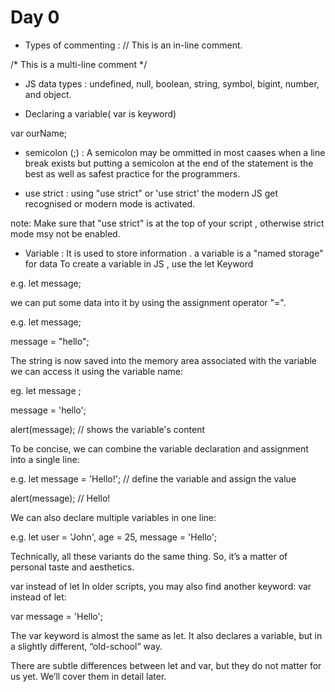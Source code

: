 # Day 0 

- Types of commenting :
// This is an in-line comment.

/* This is a
multi-line comment */

- JS data types :
undefined, null, boolean, string, symbol, bigint, number, and object.

- Declaring a variable( var is keyword)
 
 var ourName;

- semicolon (;) :
A semicolon may be ommitted in most caases when a line break exists
but putting a semicolon at the end of the statement is the best as well as safest practice for the programmers.

- use strict :
using "use strict" or 'use strict' the modern JS get recognised or modern mode is activated.

note: Make sure that "use strict" is at the top of your script , otherwise strict mode msy not be enabled.

- Variable :
It is used to store information . a variable is a "named storage" for data To create a variable in JS , use the let Keyword 

e.g.
let message;

we can put some data into it by using the assignment operator "=".

e.g.
let message;

message = "hello";

The string is now saved into the memory area associated with the variable we can access it using the variable name:

eg.
let message ;

message = 'hello';

alert(message); // shows the variable's content

To be concise, we can combine the variable declaration and assignment into a single line:

e.g.
let message = 'Hello!'; // define the variable and assign the value

alert(message); // Hello!

We can also declare multiple variables in one line:

e.g.
let user = 'John', age = 25, message = 'Hello';

Technically, all these variants do the same thing. So, it’s a matter of personal taste and aesthetics.

var instead of let
In older scripts, you may also find another keyword: var instead of let:

var message = 'Hello';

The var keyword is almost the same as let. It also declares a variable, but in a slightly different, “old-school” way.

There are subtle differences between let and var, but they do not matter for us yet. We’ll cover them in detail later.